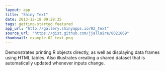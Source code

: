 ```yaml
---
layout: app
title: "Shiny Text"
date: 2013-12-18 09:28:35
tags: getting-started featured
app_url: "http://gallery.shinyapps.io/02_text"
source_url: "https://gist.github.com/jjallaire/8021869"
thumbnail: example-02_text.png
---
```


Demonstrates printing R objects directly, as well as displaying data frames using HTML tables. Also illustrates creating a shared dataset that is automatically updated whenever inputs change.



